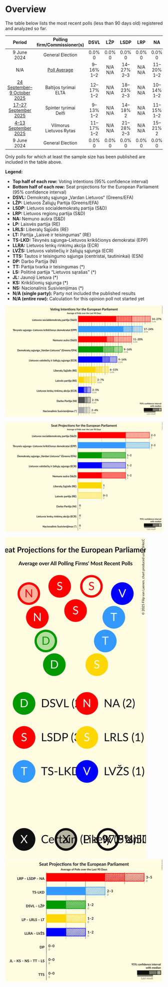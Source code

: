 # Overview

The table below lists the most recent polls (less than 90 days old) registered and analyzed so far.

| Period     | Polling firm/Commissioner(s) | DSVL | LŽP | LSDP | LRP | NA | LP | LRLS | LT | TS-LKD | LLRA | LVŽS | TTS | DP | TT | LS | JL | KS | NS |
|:----------:|:----------------------------:|:--:|:--:|:--:|:--:|:--:|:--:|:--:|:--:|:--:|:--:|:--:|:--:|:--:|:--:|:--:|:--:|:--:|:--:|
| 9 June 2024 | General Election | 0.0% <br> 0 | 0.0% <br> 0 | 0.0% <br> 0 | 0.0% <br> 0 | 0.0% <br> 0 | 0.0% <br> 0 | 0.0% <br> 0 | 0.0% <br> 0 | 0.0% <br> 0 | 0.0% <br> 0 | 0.0% <br> 0 | 0.0% <br> 0 | 0.0% <br> 0 | 0.0% <br> 0 | 0.0% <br> 0 | 0.0% <br> 0 | 0.0% <br> 0 | 0.0% <br> 0 |
| N/A | [Poll Average](average.html) | 9–16% <br> 1–2 | N/A <br> N/A | 14–27% <br> 2–3 | N/A <br> N/A | 11–20% <br> 1–2 | 2–7% <br> 0–1 | 6–11% <br> 1 | N/A <br> N/A | 17–24% <br> 2–3 | 2–5% <br> 0 | 9–14% <br> 1–2 | N/A <br> N/A | 2–5% <br> 0 | N/A <br> N/A | N/A <br> N/A | N/A <br> N/A | N/A <br> N/A | 2–4% <br> 0 |
| [24 September–9 October 2025](2025-10-09-Baltijostyrimai.html) | Baltijos tyrimai <br> ELTA | 12–17% <br> 1–2 | N/A <br> N/A | 18–23% <br> 2–3 | N/A <br> N/A | 10–14% <br> 1–2 | 2–4% <br> 0 | 6–9% <br> 1 | N/A <br> N/A | 16–21% <br> 2–3 | 3–5% <br> 0 | 11–15% <br> 1–2 | N/A <br> N/A | 2–5% <br> 0 | N/A <br> N/A | N/A <br> N/A | N/A <br> N/A | N/A <br> N/A | N/A <br> N/A |
| [17–27 September 2025](2025-09-27-Spintertyrimai.html) | Spinter tyrimai <br> Delfi | 9–13% <br> 1–2 | N/A <br> N/A | 14–18% <br> 2 | N/A <br> N/A | 11–15% <br> 1–2 | 4–7% <br> 0–1 | 8–12% <br> 1 | N/A <br> N/A | 19–24% <br> 2–3 | 2–4% <br> 0 | 9–12% <br> 1–2 | N/A <br> N/A | N/A <br> N/A | N/A <br> N/A | N/A <br> N/A | N/A <br> N/A | N/A <br> N/A | 2–4% <br> 0 |
| [4–13 September 2025](2025-09-13-Vilmorus.html) | Vilmorus <br> Lietuvos Rytas | 11–17% <br> 1–2 | N/A <br> N/A | 21–28% <br> 2–3 | N/A <br> N/A | 15–21% <br> 2 | N/A <br> N/A | 7–11% <br> 1 | N/A <br> N/A | 18–24% <br> 2–3 | N/A <br> N/A | 9–14% <br> 1–2 | N/A <br> N/A | N/A <br> N/A | N/A <br> N/A | N/A <br> N/A | N/A <br> N/A | N/A <br> N/A | N/A <br> N/A |
| 9 June 2024 | General Election | 0.0% <br> 0 | 0.0% <br> 0 | 0.0% <br> 0 | 0.0% <br> 0 | 0.0% <br> 0 | 0.0% <br> 0 | 0.0% <br> 0 | 0.0% <br> 0 | 0.0% <br> 0 | 0.0% <br> 0 | 0.0% <br> 0 | 0.0% <br> 0 | 0.0% <br> 0 | 0.0% <br> 0 | 0.0% <br> 0 | 0.0% <br> 0 | 0.0% <br> 0 | 0.0% <br> 0 |

Only polls for which at least the sample size has been published are included in the table above.

**Legend:**
+ **Top half of each row:** Voting intentions (95% confidence interval)
+ **Bottom half of each row:** Seat projections for the European Parliament (95% confidence interval)
+ **DSVL:** Demokratų sąjunga „Vardan Lietuvos“ (Greens/EFA)
+ **LŽP:** Lietuvos Žaliųjų Partija (Greens/EFA)
+ **LSDP:** Lietuvos socialdemokratų partija (S&D)
+ **LRP:** Lietuvos regionų partija (S&D)
+ **NA:** Nemuno aušra (S&D)
+ **LP:** Laisvės partija (RE)
+ **LRLS:** Liberalų Sąjūdis (RE)
+ **LT:** Partija „Laisvė ir teisingumas“ (RE)
+ **TS-LKD:** Tėvynės sąjunga–Lietuvos krikščionys demokratai (EPP)
+ **LLRA:** Lietuvos lenkų rinkimų akcija (ECR)
+ **LVŽS:** Lietuvos valstiečių ir žaliųjų sąjunga (ECR)
+ **TTS:** Tautos ir teisingumo sąjunga (centristai, tautininkai) (ESN)
+ **DP:** Darbo Partija (NI)
+ **TT:** Partija tvarka ir teisingumas (*)
+ **LS:** Politinė partija “Lietuvos sąrašas” (*)
+ **JL:** Jaunoji Lietuva (*)
+ **KS:** Krikščionių sąjunga (*)
+ **NS:** Nacionalinis Susivienijimas (*)
+ **N/A (single party):** Party not included the published results
+ **N/A (entire row):** Calculation for this opinion poll not started yet


![Graph with voting intentions not yet produced](average.png "Voting Intentions")

![Graph with seats not yet produced](average-seats.png "Seats")

![Graph with seating plan not yet produced](average-seating-plan.png "Seating Plan")
![Graph with coalitions seats not yet produced](average-coalitions-seats.png "Coalitions Seats")
